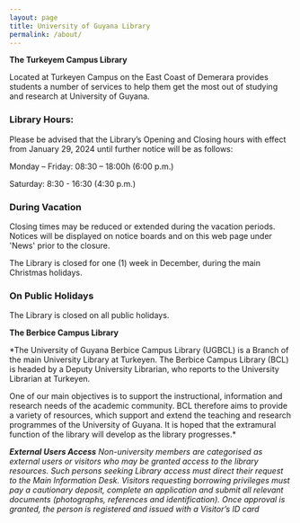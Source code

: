 ```yaml
---
layout: page
title: University of Guyana Library
permalink: /about/
---
```


 **The Turkeyem Campus Library**  



Located at Turkeyen Campus on the East Coast of Demerara provides students a number of services to help them get the most out of studying and research at University of Guyana.




### Library Hours:
Please be advised that the Library’s Opening and Closing hours with effect from January 29, 2024 until further notice will be as follows:

Monday – Friday: 08:30 – 18:00h (6:00 p.m.)

Saturday: 8:30 - 16:30 (4:30 p.m.)
 
### During Vacation
Closing times may be reduced or extended during the vacation periods.  Notices will be displayed on notice boards and on this web page under 'News' prior to the closure.

The Library is closed for one (1) week in December, during the main Christmas holidays.

###  On Public Holidays
The Library is closed on all public holidays.


**The Berbice Campus Library**

*The University of Guyana Berbice Campus Library (UGBCL) is a Branch of the main University Library at Turkeyen. The Berbice Campus Library (BCL) is headed by a Deputy University Librarian, who reports to the University Librarian at Turkeyen.

One of our main objectives is to support the instructional, information and research needs of the academic community. BCL therefore aims to provide a variety of resources, which support and extend the teaching and research programmes of the University of Guyana. It is hoped that the extramural function of the library will develop as the library progresses.*


***External Users Access***
*Non-university members are categorised as external users or visitors who may be granted access to the library resources. Such persons seeking Library access must direct their request to the Main Information Desk. Visitors requesting borrowing privileges must pay a cautionary deposit, complete an application and submit all relevant documents (photographs, references and identification). Once approval is granted, the person is registered and issued with a Visitor’s ID card*
